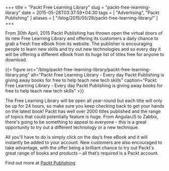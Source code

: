 +++
title = "Packt Free Learning Library"
slug = "packt-free-learning-library"
date = 2015-05-28T03:37:59+04:30
tags = [ "Advertising", "Packt Publishing" ]
aliases = [ "/blog/2015/05/28/packt-free-learning-library/" ]
+++

From 30th April, 2015 Packt Publishing has thrown open the virtual doors of its new Free Learning Library and offering its customers a daily chance to grab a fresh free eBook from its website. The publisher is encouraging people to learn new skills and try out new technologies and so every day it will be offering a different eBook from its huge list of titles free for anyone to download.

{{< figure src="/blog/packt-free-learning-library/packt-free-learning-library.png" alt="Packt Free Learning Library - Every day Packt Publishing is giving away books for free to help teach new tech skills" caption="Packt Free Learning Library - Every day Packt Publishing is giving away books for free to help teach new tech skills" >}}

<!--more-->

The Free Learning Library will be open all year-round but each title will only be up for 24 hours, so make sure you keep checking back to get your hands on the latest book! Packt has well over 2000 titles published and the range of topics that could potentially feature is huge. From AngularJS to Zabbix, there's going to be something to appeal to everyone - this is a great opportunity to try out a different technology or a new technique.

All you'll have to do is simply click on the day’s free eBook and it will instantly be added to your account. New customers are also encouraged to take advantage, with the offer being a brilliant chance to try out Packt's great range of books and products – all that’s required is a Packt account.

Find out more at [Packt Publishing](http://bit.ly/1erskqG).
